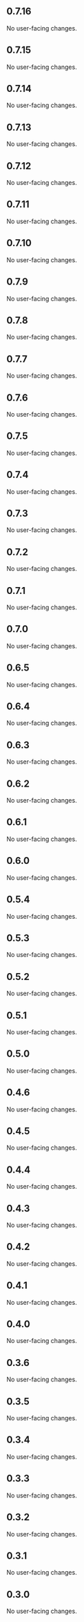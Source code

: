 ## 0.7.16

No user-facing changes.

## 0.7.15

No user-facing changes.

## 0.7.14

No user-facing changes.

## 0.7.13

No user-facing changes.

## 0.7.12

No user-facing changes.

## 0.7.11

No user-facing changes.

## 0.7.10

No user-facing changes.

## 0.7.9

No user-facing changes.

## 0.7.8

No user-facing changes.

## 0.7.7

No user-facing changes.

## 0.7.6

No user-facing changes.

## 0.7.5

No user-facing changes.

## 0.7.4

No user-facing changes.

## 0.7.3

No user-facing changes.

## 0.7.2

No user-facing changes.

## 0.7.1

No user-facing changes.

## 0.7.0

No user-facing changes.

## 0.6.5

No user-facing changes.

## 0.6.4

No user-facing changes.

## 0.6.3

No user-facing changes.

## 0.6.2

No user-facing changes.

## 0.6.1

No user-facing changes.

## 0.6.0

No user-facing changes.

## 0.5.4

No user-facing changes.

## 0.5.3

No user-facing changes.

## 0.5.2

No user-facing changes.

## 0.5.1

No user-facing changes.

## 0.5.0

No user-facing changes.

## 0.4.6

No user-facing changes.

## 0.4.5

No user-facing changes.

## 0.4.4

No user-facing changes.

## 0.4.3

No user-facing changes.

## 0.4.2

No user-facing changes.

## 0.4.1

No user-facing changes.

## 0.4.0

No user-facing changes.

## 0.3.6

No user-facing changes.

## 0.3.5

No user-facing changes.

## 0.3.4

No user-facing changes.

## 0.3.3

No user-facing changes.

## 0.3.2

No user-facing changes.

## 0.3.1

No user-facing changes.

## 0.3.0

No user-facing changes.
